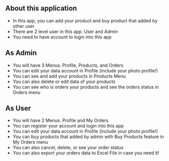## About this application
- In this app, you can add your product and buy product that added by other user
- There are 2 level user in this app. User and Admin
- You need to have account to login into this app

## As Admin
- You will have 3 Menus. Profile, Products, and Orders
- You can edit your data account in Profile (include your photo profile!)
- You can see and add your products in Products Menu
- You can also delete or edit data of your products
- You can see who is orders your products and see the orders status in Orders menu

## As User
- You will have 2 Menus. Profile and My Orders
- You can register your account and login into this app
- You can edit your data account in Profile (include your photo profile!)
- You can buy products that added by admin with Buy Products feature in My Orders menu
- You can also cancel, delete, or see your order status
- You can also export your orders data to Excel File in case you need it!
